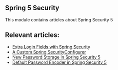 ## Spring 5 Security

This module contains articles about Spring Security 5

## Relevant articles:

- [Extra Login Fields with Spring Security](http://www.baeldung.com/spring-security-extra-login-fields)
- [A Custom Spring SecurityConfigurer](http://www.baeldung.com/spring-security-custom-configurer)
- [New Password Storage In Spring Security 5](http://www.baeldung.com/spring-security-5-password-storage)
- [Default Password Encoder in Spring Security 5](https://www.baeldung.com/spring-security-5-default-password-encoder)

